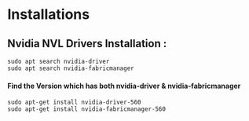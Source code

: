 # Installations

## Nvidia NVL Drivers Installation : 

```
sudo apt search nvidia-driver
sudo apt search nvidia-fabricmanager
```
#### Find the Version which has both nvidia-driver & nvidia-fabricmanager

```
sudo apt-get install nvidia-driver-560
sudo apt-get install nvidia-fabricmanager-560
```


